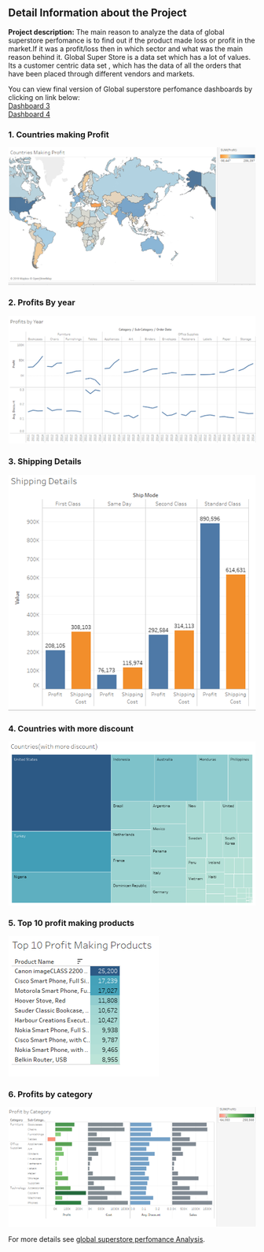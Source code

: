 ## Detail Information about the Project

**Project description:** The main reason to analyze the data of global superstore perfomance is to find out if the product made loss or profit in the market.If  it was a profit/loss then in which sector and what was the main reason behind it. Global Super Store is a data set which has a lot of values. Its a customer centric data set , which has the data of all the orders that have been placed through different vendors and markets. 

You can view final version of Global superstore perfomance dashboards by clicking on link below:<br/>
[Dashboard 3](https://public.tableau.com/profile/smit106059#!/vizhome/GlobalPerfomanceDashboard3/GlobalPerfomance)<br/>
[Dashboard 4](https://public.tableau.com/profile/smit106059#!/vizhome/ShippingandDiscountdetailsDashboard4/ShippingandDiscount)



### 1. Countries making Profit 

<img src="images/gsp_pic_1e.png?raw=true"/>

### 2. Profits By year 

<img src="images/gsp_pic_2.png?raw=true"/>

### 3. Shipping Details

<img src="images/gsp_pic_3.png?raw=true"/>

### 4. Countries with more discount

<img src="images/gsp_pic_4.png?raw=true"/>

### 5. Top 10 profit making products

<img src="images/gsp_pic_5.png?raw=true"/>

### 6. Profits by category

<img src="images/gsp_pic_6.png?raw=true"/>


For more details see [global superstore perfomance Analysis](https://github.com/smit-collab/Tableau-Visualizations).

